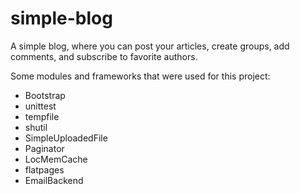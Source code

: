 # simple-blog
A simple blog, where you can post your articles, create groups, add comments, and subscribe to favorite authors.

Some modules and frameworks that were used for this project:<br>
<ul>
  <li>Bootstrap</li>
  <li>unittest</li>
  <li>tempfile</li>
  <li>shutil</li>
  <li>SimpleUploadedFile</li>
  <li>Paginator</li>
  <li>LocMemCache</li>
  <li>flatpages</li>
  <li>EmailBackend</li>
</ul>
